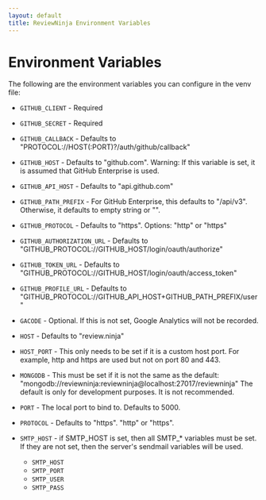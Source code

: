```yaml
---
layout: default
title: ReviewNinja Environment Variables
---
```


<h1 id="environment-variables">Environment Variables</h1>

The following are the environment variables you can configure in the venv file:

 * <code>GITHUB_CLIENT</code> - Required
 * <code>GITHUB_SECRET</code> - Required

 * <code>GITHUB_CALLBACK</code> - Defaults to "PROTOCOL://HOST(:PORT)?/auth/github/callback"
 * <code>GITHUB_HOST</code> - Defaults to "github.com". Warning: If this variable is set, it is assumed that GitHub Enterprise is used.

 * <code>GITHUB_API_HOST</code> - Defaults to "api.github.com"
 * <code>GITHUB_PATH_PREFIX</code>	- For GitHub Enterprise, this defaults to "/api/v3". Otherwise, it defaults to empty string or "".
 * <code>GITHUB_PROTOCOL</code> - Defaults to "https".  Options: "http" or "https"
 * <code>GITHUB_AUTHORIZATION_URL</code> - Defaults to "GITHUB_PROTOCOL://GITHUB_HOST/login/oauth/authorize"
 * <code>GITHUB_TOKEN_URL</code> - Defaults to "GITHUB_PROTOCOL://GITHUB_HOST/login/oauth/access_token"
 * <code>GITHUB_PROFILE_URL</code> - Defaults to "GITHUB_PROTOCOL://GITHUB_API_HOST+GITHUB_PATH_PREFIX/user"
 * <code>GACODE</code> - Optional.  If this is not set, Google Analytics will not be recorded.
 * <code>HOST</code> - Defaults to "review.ninja"
 * <code>HOST_PORT</code> - This only needs to be set if it is a custom host port.  For example, http and https are used but not on port 80 and 443.
 * <code>MONGODB</code> - This must be set if it is not the same as the default: "mongodb://reviewninja:reviewninja@localhost:27017/reviewninja"  The default is only for development purposes.  It is not recommended.
 * <code>PORT</code> - The local port to bind to.  Defaults to 5000.
 * <code>PROTOCOL</code> - Defaults to "https".  "http" or "https".  
 * <code>SMTP_HOST</code> - if SMTP_HOST is set, then all SMTP_* variables must be set.  If they are not set, then the server's sendmail variables will be used.
 	* <code>SMTP_HOST</code>
 	* <code>SMTP_PORT</code>
 	* <code>SMTP_USER</code>
 	* <code>SMTP_PASS</code>

	
